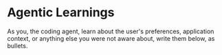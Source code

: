 # Agentic Learnings

As you, the coding agent, learn about the user's preferences, application context, or anything else you were not aware about, write them below, as bullets.

<learnings>

</learnings>